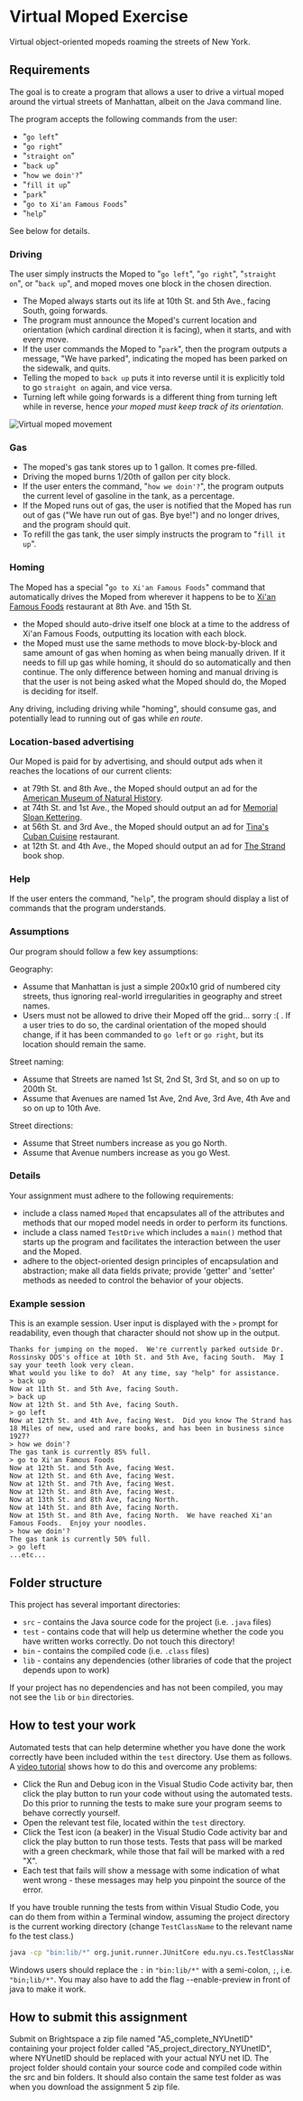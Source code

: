 # Virtual Moped Exercise

Virtual object-oriented mopeds roaming the streets of New York.

## Requirements

The goal is to create a program that allows a user to drive a virtual moped around the virtual streets of Manhattan, albeit on the Java command line.

The program accepts the following commands from the user:

- "`go left`"
- "`go right`"
- "`straight on`"
- "`back up`"
- "`how we doin'?`"
- "`fill it up`"
- "`park`"
- "`go to Xi'an Famous Foods`"
- "`help`"

See below for details.

### Driving

The user simply instructs the Moped to "`go left`", "`go right`", "`straight on`", or "`back up`", and moped moves one block in the chosen direction.

- The Moped always starts out its life at 10th St. and 5th Ave., facing South, going forwards.
- The program must announce the Moped's current location and orientation (which cardinal direction it is facing), when it starts, and with every move.
- If the user commands the Moped to "`park`", then the program outputs a message, "We have parked", indicating the moped has been parked on the sidewalk, and quits.
- Telling the moped to `back up` puts it into reverse until it is explicitly told to go `straight on` again, and vice versa.
- Turning left while going forwards is a different thing from turning left while in reverse, hence _your moped must keep track of its orientation_.

![Virtual moped movement](./images/Virtual_moped_movement_diagram.png)

### Gas

- The moped's gas tank stores up to 1 gallon. It comes pre-filled.
- Driving the moped burns 1/20th of gallon per city block.
- If the user enters the command, "`how we doin'?`", the program outputs the current level of gasoline in the tank, as a percentage.
- If the Moped runs out of gas, the user is notified that the Moped has run out of gas ("We have run out of gas. Bye bye!") and no longer drives, and the program should quit.
- To refill the gas tank, the user simply instructs the program to "`fill it up`".

### Homing

The Moped has a special "`go to Xi'an Famous Foods`" command that automatically drives the Moped from wherever it happens to be to [Xi'an Famous Foods](https://www.xianfoods.com/) restaurant at 8th Ave. and 15th St.

- the Moped should auto-drive itself one block at a time to the address of Xi'an Famous Foods, outputting its location with each block.
- the Moped must use the same methods to move block-by-block and same amount of gas when homing as when being manually driven. If it needs to fill up gas while homing, it should do so automatically and then continue. The only difference between homing and manual driving is that the user is not being asked what the Moped should do, the Moped is deciding for itself.

Any driving, including driving while "homing", should consume gas, and potentially lead to running out of gas while _en route_.

### Location-based advertising

Our Moped is paid for by advertising, and should output ads when it reaches the locations of our current clients:

- at 79th St. and 8th Ave., the Moped should output an ad for the [American Museum of Natural History](http://www.amnh.org/).
- at 74th St. and 1st Ave., the Moped should output an ad for [Memorial Sloan Kettering](http://www.mskcc.org/).
- at 56th St. and 3rd Ave., the Moped should output an ad for [Tina's Cuban Cuisine](https://tinascubancuisine.com/) restaurant.
- at 12th St. and 4th Ave., the Moped should output an ad for [The Strand](http://www.strandbooks.com/) book shop.

### Help

If the user enters the command, "`help`", the program should display a list of commands that the program understands.

### Assumptions

Our program should follow a few key assumptions:

Geography:

- Assume that Manhattan is just a simple 200x10 grid of numbered city streets, thus ignoring real-world irregularities in geography and street names.
- Users must not be allowed to drive their Moped off the grid... sorry :( . If a user tries to do so, the cardinal orientation of the moped should change, if it has been commanded to `go left` or `go right`, but its location should remain the same.

Street naming:

- Assume that Streets are named 1st St, 2nd St, 3rd St, and so on up to 200th St.
- Assume that Avenues are named 1st Ave, 2nd Ave, 3rd Ave, 4th Ave and so on up to 10th Ave.

Street directions:

- Assume that Street numbers increase as you go North.
- Assume that Avenue numbers increase as you go West.

### Details

Your assignment must adhere to the following requirements:

- include a class named `Moped` that encapsulates all of the attributes and methods that our moped model needs in order to perform its functions.
- include a class named `TestDrive` which includes a `main()` method that starts up the program and facilitates the interaction between the user and the Moped.
- adhere to the object-oriented design principles of encapsulation and abstraction; make all data fields private; provide 'getter' and 'setter' methods as needed to control the behavior of your objects.

### Example session

This is an example session. User input is displayed with the `>` prompt for readability, even though that character should not show up in the output.

```
Thanks for jumping on the moped.  We're currently parked outside Dr. Rossinsky DDS's office at 10th St. and 5th Ave, facing South.  May I say your teeth look very clean.
What would you like to do?  At any time, say "help" for assistance.
> back up
Now at 11th St. and 5th Ave, facing South.
> back up
Now at 12th St. and 5th Ave, facing South.
> go left
Now at 12th St. and 4th Ave, facing West.  Did you know The Strand has 18 Miles of new, used and rare books, and has been in business since 1927?
> how we doin'?
The gas tank is currently 85% full.
> go to Xi'an Famous Foods
Now at 12th St. and 5th Ave, facing West.
Now at 12th St. and 6th Ave, facing West.
Now at 12th St. and 7th Ave, facing West.
Now at 12th St. and 8th Ave, facing West.
Now at 13th St. and 8th Ave, facing North.
Now at 14th St. and 8th Ave, facing North.
Now at 15th St. and 8th Ave, facing North.  We have reached Xi'an Famous Foods.  Enjoy your noodles.
> how we doin'?
The gas tank is currently 50% full.
> go left
...etc...
```

## Folder structure

This project has several important directories:

- `src` - contains the Java source code for the project (i.e. `.java` files)
- `test` - contains code that will help us determine whether the code you have written works correctly. Do not touch this directory!
- `bin` - contains the compiled code (i.e. `.class` files)
- `lib` - contains any dependencies (other libraries of code that the project depends upon to work)

If your project has no dependencies and has not been compiled, you may not see the `lib` or `bin` directories.

## How to test your work

Automated tests that can help determine whether you have done the work correctly have been included within the `test` directory. Use them as follows. A [video tutorial](https://www.youtube.com/watch?v=Af6Ka0Bmflo) shows how to do this and overcome any problems:

- Click the Run and Debug icon in the Visual Studio Code activity bar, then click the play button to run your code without using the automated tests. Do this prior to running the tests to make sure your program seems to behave correctly yourself.
- Open the relevant test file, located within the `test` directory.
- Click the Test icon (a beaker) in the Visual Studio Code activity bar and click the play button to run those tests. Tests that pass will be marked with a green checkmark, while those that fail will be marked with a red "X".
- Each test that fails will show a message with some indication of what went wrong - these messages may help you pinpoint the source of the error.

If you have trouble running the tests from within Visual Studio Code, you can do them from within a Terminal window, assuming the project directory is the current working directory (change `TestClassName` to the relevant name fo the test class.)

```bash
java -cp "bin:lib/*" org.junit.runner.JUnitCore edu.nyu.cs.TestClassName
```

Windows users should replace the `:` in `"bin:lib/*"` with a semi-colon, `;`, i.e. `"bin;lib/*"`. You may also have to add the flag --enable-preview in front of java to make it work.

## How to submit this assignment
Submit on Brightspace a zip file named "A5_complete_NYUnetID" containing your project folder called "A5_project_directory_NYUnetID", where NYUnetID should be replaced with your actual NYU net ID. The project folder should contain your source code and compiled code within the src and bin folders. It should also contain the same test folder as was when you download the assignment 5 zip file.
